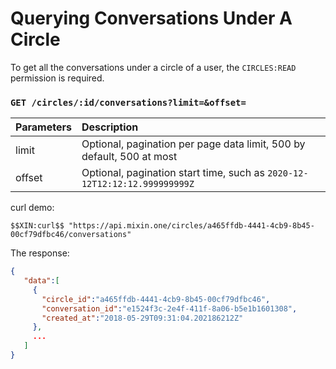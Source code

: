 # Querying Conversations Under A Circle

To get all the conversations under a circle of a user, the `CIRCLES:READ` permission is required.

### `GET /circles/:id/conversations?limit=&offset=`

| Parameters | Description |
| :----- | :---- |
| limit | Optional, pagination per page data limit, 500 by default, 500 at most|
| offset | Optional, pagination start time, such as `2020-12-12T12:12:12.999999999Z` |

curl demo:

```
$$XIN:curl$$ "https://api.mixin.one/circles/a465ffdb-4441-4cb9-8b45-00cf79dfbc46/conversations"
```

The response:

```json
{
   "data":[
     {
       "circle_id":"a465ffdb-4441-4cb9-8b45-00cf79dfbc46",
       "conversation_id":"e1524f3c-2e4f-411f-8a06-b5e1b1601308",
       "created_at":"2018-05-29T09:31:04.202186212Z"
     },
     ...
   ]
}
```
